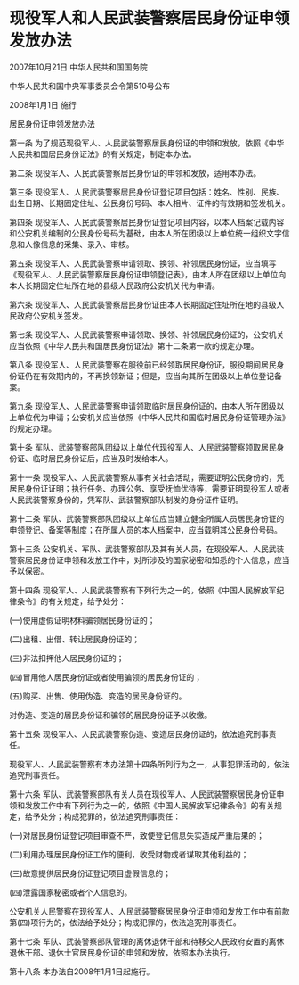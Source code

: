 # 现役军人和人民武装警察居民身份证申领发放办法

2007年10月21日 中华人民共和国国务院

中华人民共和国中央军事委员会令第510号公布

2008年1月1日 施行

<!-- INFO END -->

居民身份证申领发放办法

第一条 为了规范现役军人、人民武装警察居民身份证的申领和发放，依照《中华人民共和国居民身份证法》的有关规定，制定本办法。

第二条 现役军人、人民武装警察居民身份证的申领和发放，适用本办法。

第三条 现役军人、人民武装警察居民身份证登记项目包括：姓名、性别、民族、出生日期、长期固定住址、公民身份号码、本人相片、证件的有效期和签发机关。

第四条 现役军人、人民武装警察居民身份证登记项目内容，以本人档案记载内容和公安机关编制的公民身份号码为基础，由本人所在团级以上单位统一组织文字信息和人像信息的采集、录入、审核。

第五条 现役军人、人民武装警察申请领取、换领、补领居民身份证，应当填写《现役军人、人民武装警察居民身份证申领登记表》，由本人所在团级以上单位向本人长期固定住址所在地的县级人民政府公安机关代为申请。

第六条 现役军人、人民武装警察居民身份证由本人长期固定住址所在地的县级人民政府公安机关签发。

第七条 现役军人、人民武装警察申请领取、换领、补领居民身份证的，公安机关应当依照《中华人民共和国居民身份证法》第十二条第一款的规定办理。

第八条 现役军人、人民武装警察在服役前已经领取居民身份证，服役期间居民身份证仍在有效期内的，不再换领新证；但是，应当向其所在团级以上单位登记备案。

第九条 现役军人、人民武装警察申请领取临时居民身份证的，由本人所在团级以上单位代为申请；公安机关应当依照《中华人民共和国临时居民身份证管理办法》的规定办理。

第十条 军队、武装警察部队团级以上单位代现役军人、人民武装警察领取居民身份证、临时居民身份证后，应当及时发给本人。

第十一条 现役军人、人民武装警察从事有关社会活动，需要证明公民身份的，凭居民身份证证明；执行任务、办理公务、享受抚恤优待等，需要证明现役军人或者人民武装警察身份的，凭军队、武装警察部队制发的身份证件证明。

第十二条 军队、武装警察部队团级以上单位应当建立健全所属人员居民身份证的申领登记、备案等制度；在所属人员的本人档案中，应当载明其公民身份号码。

第十三条 公安机关、军队、武装警察部队及其有关人员，在现役军人、人民武装警察居民身份证申领和发放工作中，对所涉及的国家秘密和知悉的个人信息，应当予以保密。

第十四条 现役军人、人民武装警察有下列行为之一的，依照《中国人民解放军纪律条令》的有关规定，给予处分：

(一)使用虚假证明材料骗领居民身份证的；

(二)出租、出借、转让居民身份证的；

(三)非法扣押他人居民身份证的；

(四)冒用他人居民身份证或者使用骗领的居民身份证的；

(五)购买、出售、使用伪造、变造的居民身份证的。

对伪造、变造的居民身份证和骗领的居民身份证予以收缴。

第十五条 现役军人、人民武装警察伪造、变造居民身份证的，依法追究刑事责任。

现役军人、人民武装警察有本办法第十四条所列行为之一，从事犯罪活动的，依法追究刑事责任。

第十六条 军队、武装警察部队有关人员在现役军人、人民武装警察居民身份证申领和发放工作中有下列行为之一的，依照《中国人民解放军纪律条令》的有关规定，给予处分；构成犯罪的，依法追究刑事责任：

(一)对居民身份证登记项目审查不严，致使登记信息失实造成严重后果的；

(二)利用办理居民身份证工作的便利，收受财物或者谋取其他利益的；

(三)故意提供居民身份证登记项目虚假信息的；

(四)泄露国家秘密或者个人信息的。

公安机关人民警察在现役军人、人民武装警察居民身份证申领和发放工作中有前款第(四)项行为的，依法给予处分；构成犯罪的，依法追究刑事责任。

第十七条 军队、武装警察部队管理的离休退休干部和待移交人民政府安置的离休退休干部、退休士官居民身份证的申领和发放，依照本办法执行。

第十八条 本办法自2008年1月1日起施行。